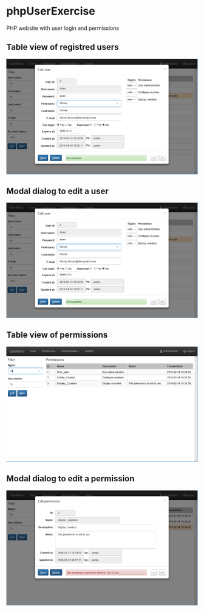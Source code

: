 # phpUserExercise
PHP website with user login and permissions

## Table view of registred users
![alt text](screenshots/editUser.png "Table view of registred users - click a row to edit")

## Modal dialog to edit a user
![alt text](screenshots/editUser.png "Modal dialog to edit a user")

## Table view of permissions
![alt text](screenshots/permissionsPage.png "Table view of permissions - click a row to edit")

## Modal dialog to edit a permission
![alt text](screenshots/editPermission.png "Modal dialog to edit a permission")
